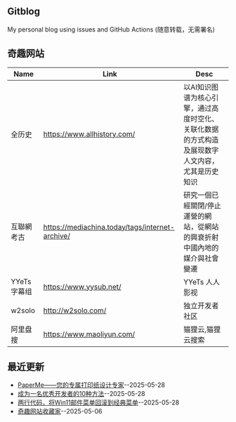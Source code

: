 ## Gitblog
My personal blog using issues and GitHub Actions (随意转载，无需署名)
## 奇趣网站
| Name | Link | Desc | 
 | ---- | ---- | ---- |
| 全历史 | https://www.allhistory.com/ | 以AI知识图谱为核心引擎，通过高度时空化、关联化数据的方式构造及展现数字人文内容，尤其是历史知识 |
| 互聯網考古 | https://mediachina.today/tags/internet-archive/ | 研究一個已經關閉/停止運營的網站，從網站的興衰折射中國內地的媒介與社會變遷 |
| YYeTs 字幕组 | https://www.yysub.net/ | YYeTs 人人影视|字幕组官方站 |
| w2solo | http://w2solo.com/ | 独立开发者社区 |
|  阿里盘搜 | https://www.maoliyun.com/ |  猫狸云,猫狸云搜索 |
## 最近更新
- [PaperMe——您的专属打印纸设计专家](https://github.com/dotneteye/myblog/issues/4)--2025-05-28
- [成为一名优秀开发者的10种方法](https://github.com/dotneteye/myblog/issues/3)--2025-05-28
- [两行代码，将Win11邮件菜单回滚到经典菜单](https://github.com/dotneteye/myblog/issues/2)--2025-05-28
- [奇趣网站收藏家](https://github.com/dotneteye/myblog/issues/1)--2025-05-06
